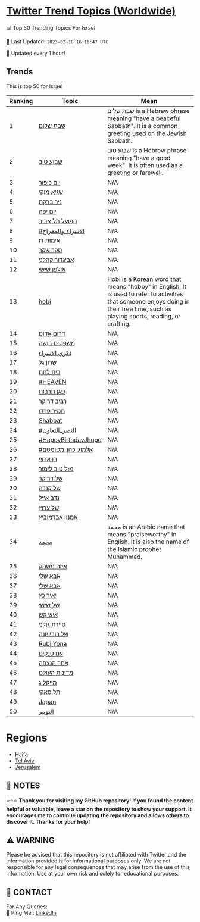 [Twitter Trend Topics (Worldwide)](https://github.com/ErcinDedeoglu/Twitter-Trend-Topics)
==========


📊 Top 50 Trending Topics For Israel

📆 Last Updated: `2023-02-18 16:16:47 UTC`

🔧 Updated every 1 hour!


## Trends

This is top 50 for Israel

| Ranking | Topic | Mean |
| ------- | ------------ | ------------ |
| 1 | [שבת שלום](http://twitter.com/search?q=%d7%a9%d7%91%d7%aa+%d7%a9%d7%9c%d7%95%d7%9d) | שבת שלום is a Hebrew phrase meaning "have a peaceful Sabbath". It is a common greeting used on the Jewish Sabbath. |
| 2 | [שבוע טוב](http://twitter.com/search?q=%d7%a9%d7%91%d7%95%d7%a2+%d7%98%d7%95%d7%91) | שבוע טוב is a Hebrew phrase meaning "have a good week". It is often used as a greeting or farewell. |
| 3 | [יום כיפור](http://twitter.com/search?q=%d7%99%d7%95%d7%9d+%d7%9b%d7%99%d7%a4%d7%95%d7%a8) | N/A |
| 4 | [שגיא מוקי](http://twitter.com/search?q=%d7%a9%d7%92%d7%99%d7%90+%d7%9e%d7%95%d7%a7%d7%99) | N/A |
| 5 | [ניר ברקת](http://twitter.com/search?q=%d7%a0%d7%99%d7%a8+%d7%91%d7%a8%d7%a7%d7%aa) | N/A |
| 6 | [יום יפה](http://twitter.com/search?q=%d7%99%d7%95%d7%9d+%d7%99%d7%a4%d7%94) | N/A |
| 7 | [הפועל תל אביב](http://twitter.com/search?q=%d7%94%d7%a4%d7%95%d7%a2%d7%9c+%d7%aa%d7%9c+%d7%90%d7%91%d7%99%d7%91) | N/A |
| 8 | [#الاسراء_والمعراج](http://twitter.com/search?q=%23%d8%a7%d9%84%d8%a7%d8%b3%d8%b1%d8%a7%d8%a1_%d9%88%d8%a7%d9%84%d9%85%d8%b9%d8%b1%d8%a7%d8%ac) | N/A |
| 9 | [אימות דו](http://twitter.com/search?q=%d7%90%d7%99%d7%9e%d7%95%d7%aa+%d7%93%d7%95) | N/A |
| 10 | [סקר שקר](http://twitter.com/search?q=%d7%a1%d7%a7%d7%a8+%d7%a9%d7%a7%d7%a8) | N/A |
| 11 | [אביגדור קהלני](http://twitter.com/search?q=%d7%90%d7%91%d7%99%d7%92%d7%93%d7%95%d7%a8+%d7%a7%d7%94%d7%9c%d7%a0%d7%99) | N/A |
| 12 | [אולפן שישי](http://twitter.com/search?q=%d7%90%d7%95%d7%9c%d7%a4%d7%9f+%d7%a9%d7%99%d7%a9%d7%99) | N/A |
| 13 | [hobi](http://twitter.com/search?q=hobi) | Hobi is a Korean word that means "hobby" in English. It is used to refer to activities that someone enjoys doing in their free time, such as playing sports, reading, or crafting. |
| 14 | [דרום אדום](http://twitter.com/search?q=%d7%93%d7%a8%d7%95%d7%9d+%d7%90%d7%93%d7%95%d7%9d) | N/A |
| 15 | [משפטים בושה](http://twitter.com/search?q=%d7%9e%d7%a9%d7%a4%d7%98%d7%99%d7%9d+%d7%91%d7%95%d7%a9%d7%94) | N/A |
| 16 | [ذكري الاسراء](http://twitter.com/search?q=%d8%b0%d9%83%d8%b1%d9%8a+%d8%a7%d9%84%d8%a7%d8%b3%d8%b1%d8%a7%d8%a1) | N/A |
| 17 | [שרון גל](http://twitter.com/search?q=%d7%a9%d7%a8%d7%95%d7%9f+%d7%92%d7%9c) | N/A |
| 18 | [בית לחם](http://twitter.com/search?q=%d7%91%d7%99%d7%aa+%d7%9c%d7%97%d7%9d) | N/A |
| 19 | [#HEAVEN](http://twitter.com/search?q=%23HEAVEN) | N/A |
| 20 | [כאן תרבות](http://twitter.com/search?q=%d7%9b%d7%90%d7%9f+%d7%aa%d7%a8%d7%91%d7%95%d7%aa) | N/A |
| 21 | [רביב דרוקר](http://twitter.com/search?q=%d7%a8%d7%91%d7%99%d7%91+%d7%93%d7%a8%d7%95%d7%a7%d7%a8) | N/A |
| 22 | [תמיר פרדו](http://twitter.com/search?q=%d7%aa%d7%9e%d7%99%d7%a8+%d7%a4%d7%a8%d7%93%d7%95) | N/A |
| 23 | [Shabbat](http://twitter.com/search?q=Shabbat) | N/A |
| 24 | [#النصر_التعاون](http://twitter.com/search?q=%23%d8%a7%d9%84%d9%86%d8%b5%d8%b1_%d8%a7%d9%84%d8%aa%d8%b9%d8%a7%d9%88%d9%86) | N/A |
| 25 | [#HappyBirthdayJhope](http://twitter.com/search?q=%23HappyBirthdayJhope) | N/A |
| 26 | [#אלמוג_כהן_מטומטם](http://twitter.com/search?q=%23%d7%90%d7%9c%d7%9e%d7%95%d7%92_%d7%9b%d7%94%d7%9f_%d7%9e%d7%98%d7%95%d7%9e%d7%98%d7%9d) | N/A |
| 27 | [בן ארצי](http://twitter.com/search?q=%d7%91%d7%9f+%d7%90%d7%a8%d7%a6%d7%99) | N/A |
| 28 | [מזל טוב לימור](http://twitter.com/search?q=%d7%9e%d7%96%d7%9c+%d7%98%d7%95%d7%91+%d7%9c%d7%99%d7%9e%d7%95%d7%a8) | N/A |
| 29 | [של דרוקר](http://twitter.com/search?q=%d7%a9%d7%9c+%d7%93%d7%a8%d7%95%d7%a7%d7%a8) | N/A |
| 30 | [של קנדה](http://twitter.com/search?q=%d7%a9%d7%9c+%d7%a7%d7%a0%d7%93%d7%94) | N/A |
| 31 | [נדב אייל](http://twitter.com/search?q=%d7%a0%d7%93%d7%91+%d7%90%d7%99%d7%99%d7%9c) | N/A |
| 32 | [של ערוץ](http://twitter.com/search?q=%d7%a9%d7%9c+%d7%a2%d7%a8%d7%95%d7%a5) | N/A |
| 33 | [אמנון אברמוביץ](http://twitter.com/search?q=%d7%90%d7%9e%d7%a0%d7%95%d7%9f+%d7%90%d7%91%d7%a8%d7%9e%d7%95%d7%91%d7%99%d7%a5) | N/A |
| 34 | [محمد](http://twitter.com/search?q=%d9%85%d8%ad%d9%85%d8%af) | محمد is an Arabic name that means "praiseworthy" in English. It is also the name of the Islamic prophet Muhammad. |
| 35 | [איזה משחק](http://twitter.com/search?q=%d7%90%d7%99%d7%96%d7%94+%d7%9e%d7%a9%d7%97%d7%a7) | N/A |
| 36 | [אבא שלי](http://twitter.com/search?q=%d7%90%d7%91%d7%90+%d7%a9%d7%9c%d7%99) | N/A |
| 37 | [אבא שלי](http://twitter.com/search?q=%d7%90%d7%91%d7%90+%d7%a9%d7%9c%d7%99) | N/A |
| 38 | [יאיר כץ](http://twitter.com/search?q=%d7%99%d7%90%d7%99%d7%a8+%d7%9b%d7%a5) | N/A |
| 39 | [של שישי](http://twitter.com/search?q=%d7%a9%d7%9c+%d7%a9%d7%99%d7%a9%d7%99) | N/A |
| 40 | [איש קש](http://twitter.com/search?q=%d7%90%d7%99%d7%a9+%d7%a7%d7%a9) | N/A |
| 41 | [סיירת גולני](http://twitter.com/search?q=%d7%a1%d7%99%d7%99%d7%a8%d7%aa+%d7%92%d7%95%d7%9c%d7%a0%d7%99) | N/A |
| 42 | [של רובי יונה](http://twitter.com/search?q=%d7%a9%d7%9c+%d7%a8%d7%95%d7%91%d7%99+%d7%99%d7%95%d7%a0%d7%94) | N/A |
| 43 | [Rubi Yona](http://twitter.com/search?q=Rubi+Yona) | N/A |
| 44 | [עם טנקים](http://twitter.com/search?q=%d7%a2%d7%9d+%d7%98%d7%a0%d7%a7%d7%99%d7%9d) | N/A |
| 45 | [אתר הנצחה](http://twitter.com/search?q=%d7%90%d7%aa%d7%a8+%d7%94%d7%a0%d7%a6%d7%97%d7%94) | N/A |
| 46 | [מדינות העולם](http://twitter.com/search?q=%d7%9e%d7%93%d7%99%d7%a0%d7%95%d7%aa+%d7%94%d7%a2%d7%95%d7%9c%d7%9d) | N/A |
| 47 | [מייקל ג](http://twitter.com/search?q=%d7%9e%d7%99%d7%99%d7%a7%d7%9c+%d7%92) | N/A |
| 48 | [תל סאקי](http://twitter.com/search?q=%d7%aa%d7%9c+%d7%a1%d7%90%d7%a7%d7%99) | N/A |
| 49 | [Japan](http://twitter.com/search?q=Japan) | N/A |
| 50 | [التويتر](http://twitter.com/search?q=%d8%a7%d9%84%d8%aa%d9%88%d9%8a%d8%aa%d8%b1) | N/A |



# Regions

* [Haifa](</Israel/Haifa.md>)
* [Tel Aviv](</Israel/Tel Aviv.md>)
* [Jerusalem](</Israel/Jerusalem.md>)



## 📝 NOTES

⭐⭐⭐ **Thank you for visiting my GitHub repository! If you found the content helpful or valuable, leave a star on the repository to show your support. It encourages me to continue updating the repository and allows others to discover it. Thanks for your help!**


## ⚠️ WARNING

Please be advised that this repository is not affiliated with Twitter and the information provided is for informational purposes only. We are not responsible for any legal consequences that may arise from the use of this information. Use at your own risk and solely for educational purposes.


## 📨 CONTACT

 For Any Queries:  
            🏓 Ping Me : [LinkedIn](https://www.linkedin.com/in/ercindedeoglu/)
